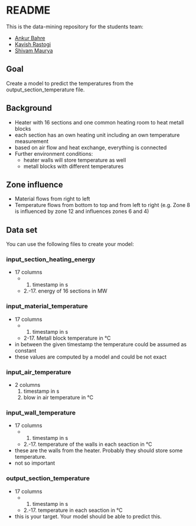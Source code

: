 # README #

This is the data-mining repository for the students team:

* [Ankur Bahre](mailto:ankur.bahre@st.ovgu.de)
* [Kavish Rastogi](mailto:kavish.rastogi@st.ovgu.de)
* [Shivam Maurya](mailto:shivam.maurya@st.ovgu.de)

## Goal ##

Create a model to predict the temperatures from the output_section_temperature file.

## Background ##

* Heater with 16 sections and one common heating room to heat metall blocks
* each section has an own heating unit including an own temperature measurement
* based on air flow and heat exchange, everything is connected
* Further environment conditions:
    - heater walls will store temperature as well
    - metall blocks with different temperatures

## Zone influence

* Material flows from right to left
* Temperature flows from bottom to top and from left to right (e.g. Zone 8 is influenced by zone 12 and influences zones 6 and 4)

## Data set ##

You can use the following files to create your model:

### input_section_heating_energy ###
* 17 columns
    * 1. timestamp in s
    * 2.-17. energy of 16 sections in MW

### input_material_temperature ###
* 17 columns
    * 1. timestamp in s
    * 2-17. Metall block temperature in °C
* in between the given timestamp the temperature could be assumed as constant
* these values are computed by a model and could be not exact

### input_air_temperature ###
* 2 columns
    1. timestamp in s
    2. blow in air temperature in °C

### input_wall_temperature ###
* 17 columns
    * 1. timestamp in s
    * 2.-17. temperature of the walls in each seaction in °C
* these are the walls from the heater. Probably they should store some temperature.
* not so important

### output_section_temperature
* 17 columns
    * 1. timestamp in s
    * 2.-17. temperature in each seaction in °C
* this is your target. Your model should be able to predict this.
